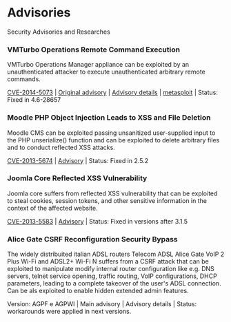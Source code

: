 Advisories
==========

Security Advisories and Researches


### VMTurbo Operations Remote Command Execution

VMTurbo Operations Manager appliance can be exploited by an unauthenticated attacker to execute unauthenticated arbitrary remote commands.

[CVE-2014-5073](http://www.cve.mitre.org/cgi-bin/cvename.cgi?name=CVE-2014-5073) | [Original advisory](https://github.com/epinna/advisories/blob/master/CVE-2014-5073/secunia_advisory.txt) | [Advisory details](http://disse.cting.org/2014/07/30/vmturbo-operation-manager-remote-command-execution/) | [metasploit](https://github.com/epinna/advisories/blob/master/CVE-2014-5073/vmturbo_vmtadmin_exec_noauth.rb) | Status: Fixed in 4.6-28657

### Moodle PHP Object Injection Leads to XSS and File Deletion

Moodle CMS can be exploited passing unsanitized user-supplied input to the PHP unserialize() function and can be exploited to delete arbitrary files and to conduct reflected XSS attacks.

[CVE-2013-5674](http://www.cve.mitre.org/cgi-bin/cvename.cgi?name=CVE-2013-5674) | [Advisory](https://github.com/epinna/advisories/blob/master/CVE-2013-5674/2013-09-16-moodle-2_5_0_1-badges-external-object-injection.markdown) | Status: Fixed in 2.5.2

### Joomla Core Reflected XSS Vulnerability

Joomla core suffers from reflected XSS vulnerability that can be exploited to steal cookies, session tokens, and other sensitive information in the context of the affected website.

[CVE-2013-5583](http://www.cve.mitre.org/cgi-bin/cvename.cgi?name=CVE-2013-5583) | [Advisory](https://github.com/epinna/advisories/blob/master/CVE-2013-5583/2013-08-05-joomla-core-3_1_5_reflected-xss-vulnerability.markdown) | Status: Fixed in versions after 3.1.5

### Alice Gate CSRF Reconfiguration Security Bypass

The widely distribuited italian ADSL routers Telecom ADSL Alice Gate VoIP 2 Plus Wi-Fi and ADSL2+ Wi-Fi N suffers from a CSRF attack that can be exploited to manipulate modify internal router configuration like e.g. DNS servers, telnet service opening, traffic routing, VoIP configurations, DHCP parameters, leading to a complete takeover of the user's ADSL connection. Can be als exploited to enable hidden extended admin features.

Version: AGPF e AGPWI | Main advisory | Advisory details | Status: workarounds were applied in next versions.

